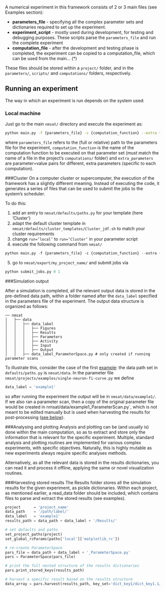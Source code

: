 A numerical experiment in this framework consists of 2 or 3 main files (see Examples section):


* **parameters_file** - specifying all the complex parameter sets and dictionaries required to set up
the experiment.
* **experiment_script** - mostly used during development, for testing and debugging purposes.
These scripts parse the `parameters_file` and run the complete experiment
* **computation_file** - after the development and testing phase is completed, the experiment can
be copied to a computation_file, which can be used from the main... (*)


These files should be stored within a `project/` folder, and in the `parameters/`, `scripts/` and `computations/` 
folders, respectively.

## Running an experiment

The way in which an experiment is run depends on the system used:


### Local machine
Just go to the main `nmsat/` directory and execute the experiment as:

```bash
python main.py -f {parameters_file} -c {computation_function} --extra {extra_parameters}
```

where `parameters_file` refers to the (full or relative) path to the parameters file for the experiment,
`computation_function` is the name of the computation function to be executed on that parameter
set (must match the name of a file in the project’s `computations/` folder) and `extra_parameters` are
parameter=value pairs for different, extra parameters (specific to each computation).

###Cluster 
On a computer cluster or supercomputer, the execution of the framework has a slightly different meaning. 
Instead of executing the code, it generates a series of files that can be used to submit the jobs to the system’s scheduler.


To do this:

1. add an entry to `nmsat/defaults/paths.py` for your template (here ’Cluster’)
2. adapt the default cluster template in `nmsat/defaults/cluster_templates/Cluster_jdf.sh`
to match your cluster requirements
3. change `run=’local’` to `run=’Cluster’` in your parameter script
4. execute the following command from `nmsat/`

```python
python main.py -f {parameters_file} -c {computation_function} --extra {extra_parameters} --cluster=Blaustein
```

5. go to `nmsat/export/my_project_name/` and submit jobs  via

```python
python submit_jobs.py 0 1
```

###Simulation output

After a simulation is completed, all the relevant output data is stored in the pre-defined data path,
within a folder named after the `data_label` specified in the parameters file of the experiment. The output data 
structure is organized as follows:

```
── nmsat
│   ├── data
│   │   ├── data_label
│   │   │   ├── Figures
│   │   │   ├── Results
│   │   │   ├── Parameters
│   │   │   ├── Activity
│   │   │   ├── Input
│   │   │   ├── Output
│   │   ├── data_label_ParameterSpace.py # only created if running parameter scans
```

To illustrate this, consider the case of the first [example](/single-neuron-fi-curve): the data path set in `defaults/paths.py`
is `nmsat/data`. In the parameter file `nmsat/projects/examples/single-neuron-fi-curve.py` we define 
```python
data_label = 'example1'
```
so after running the experiment the output will be in `nmsat/data/example1/`. If we also ran a parameter scan, then 
a copy of the original parameter file would be created in nmsat/data/example1_ParameterScan.py`, which is not meant 
to be edited manually but is used when harvesting the results for post-processing ([see below](/standard-use-case/#harvesting-stored-results)). 



###Analysing and plotting
Analysis and plotting can be (and usually is) done within the main computation, so as to extract and
store only the information that is relevant for the specific experiment. Multiple, standard analysis and
plotting routines are implemented for various complex experiments, with specific objectives. Naturally,
this is highly mutable as new experiments always require specific analyses methods.


Alternatively, as all the relevant data is stored in the results dictionaries, you can read it and
process it offline, applying the same or novel visualization routines.


###Harvesting stored results
The Results folder stores all the simulation results for the given experiment, as pickle dictionaries.
Within each project, as mentioned earlier, a read_data folder should be included, which contains files
to parse and extract the stored results (see examples).


```python
project      = 'project_name'
data_path    = '/path/label/'
data_label   = 'example1'
results_path = data_path + data_label + '/Results/'

# set defaults and paths
set_project_paths(project)
set_global_rcParams(paths['local']['matplotlib_rc'])

# re-create ParameterSpace
pars_file = data_path + data_label + '_ParameterSpace.py'
pars = ParameterSpace(pars_file)

# print the full nested structure of the results dictionaries
pars.print_stored_keys(results_path)

# harvest a specific result based on the results structure
data_array = pars.harvest(results_path, key_set='dict_key1/dict_key1.1/dict_key1.1.1')
```